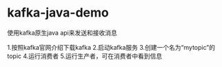 # kafka-java-demo
使用kafka原生java api来发送和接收消息



1.按照kafka官网介绍下载kafka
2.启动kafka服务
3.创建一个名为“mytopic”的topic
4.运行消费者
5.运行生产者，可在消费者中看到信息
